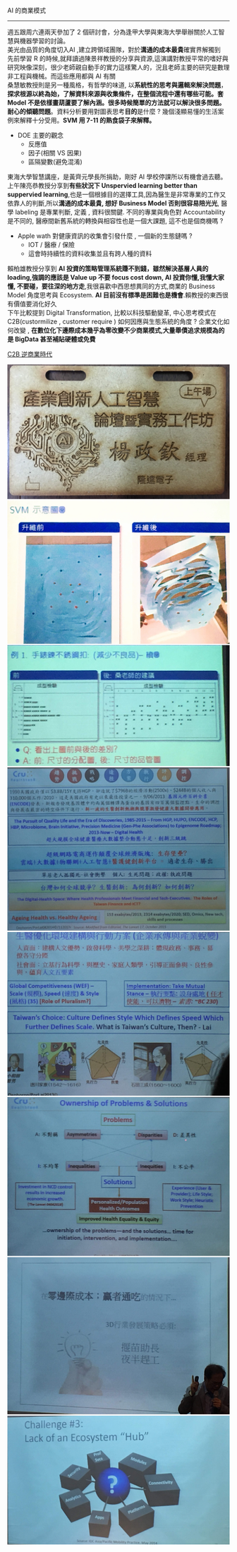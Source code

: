 AI 的商業模式

***

週五跟周六連兩天參加了 2 個研討會，分為逢甲大學與東海大學舉辦關於人工智慧與機器學習的討論。<br>美光由品質的角度切入AI ,建立跨領域團隊，對於**溝通的成本最貴**確實界解獨到<br>先前學習 R 的時候,就拜讀過陳景祥教授的分享與資源,這演講對教授平常的嗜好與研究映像深刻，很少老師親自動手的實力這樣驚人的，況且老師主要的研究是數理非工程與機械。而這些應用都與 AI 有關<br>桑慧敏教授則是另一種風格，有哲學的味道, 以**系統性的思考與邏輯來解決問題**，**探求根源以終為始，了解資料來源與收集條件，在整個流程中還有哪些可能。套 Model 不是依樣畫葫蘆要了解內涵。很多時候簡單的方法就可以解決很多問題。耐心的傾聽問題**。資料分析要用對圖表思考**目的**是什麼 ? 幾個淺顯易懂的生活案例來解釋十分受用。**SVM 用 7-11 的熟食袋子來解釋。**

+ DOE 主要的觀念
  + 反應值
  + 因子(相關 VS 因果)
  + 區隔變數(避免混淆)

東海大學智慧講座，是黃齊元學長所捐助，剛好 AI 學校停課所以有機會過去聽。<br>上午陳亮恭教授分享到**有些狀況下 Unspervied learning better than suppervied learning**,也是一個根據目的選擇工具,因為醫生是非常專業的工作又依靠人的判斷,所以**溝通的成本最貴, 想好 Business Model 否則很容易陪光光**, 醫學 labeling 是專業判斷, 定義 , 資料很關鍵. 不同的專業與角色對 Accountability 是不同的, 醫療間新舊系統的轉換與相容性也是一個大課題, 這不也是個商機嗎 ? 

+ Apple wath 對健康資訊的收集會引發什麼 , 一個新的生態鏈嗎 ? 
  + IOT / 醫療 / 保險 
  + 這會時持續性的資料收集並且有跨人種的資料

賴柏雄教授分享到 **AI 投資的策略管理系統賺不到錢，雖然解決基層人員的 loading,強調的應該是 Value up 不要 focus cost down, AI 投資你懂,我懂大家懂, 不要碰，要往深的地方走**,我很喜歡中西思想異同的方式,商業的 Business Model 角度思考與 Ecosystem. **AI 目前沒有標準是困難也是機會**.賴教授的東西很有價值要消化好久<br>下午比較提到 Digital Transformation, 比較以科技驅動變革, 中心思考模式在 C2B(custormilize , customer require ) 如何因應與生態系統的角度 ? 企業文化如何改變 , **在數位化下邊際成本幾乎為零改變不少商業模式,大量舉債追求規模為的是 BigData 甚至補貼硬體或免費** 

[C2B 逆商業時代](https://www.economic-news.tw/2018/02/c2b.html)<br>

![逢甲名牌每次都很漂亮](../img/工作坊.JPG)<br> ![SVM](../img/SVM_E3320.JPG)<br>![](../img/Distrubtion_3297.JPG)<br>![Value up](../img/Trand_3345.JPG)<br>![](../img/Cluter.JPG)<br>![](../img/Owner.JPG)<br>![](../img/Margain_E3387.JPG)<br>![](../img/Ecosystem_3375.JPG)